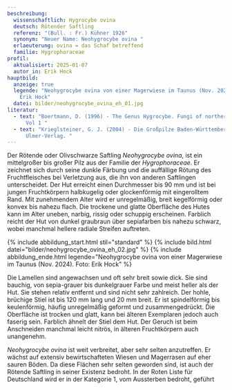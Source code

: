 ```yaml
---
beschreibung:
  wissenschaftlich: Hygrocybe ovina
  deutsch: Rötender Saftling
  referenz: "(Bull. : Fr.) Kühner 1926"
  synonym: "Neuer Name: Neohygrocybe ovina "
  erlaeuterung: ovina = das Schaf betreffend
  familie: Hygrophoraceae
profil:
  aktualisiert: 2025-01-07
  autor_in: Erik Hock
hauptbild:
  anzeige: true
  legende: "Neohygrocybe ovina von einer Magerwiese im Taunus (Nov. 2024). Foto:
    Erik Hock"
  datei: bilder/neohygrocybe_ovina_eh_01.jpg
literatur:
  - text: "Boertmann, D. (1996) - The Genus Hygrocybe. Fungi of northern Europe -
      Vol 1 "
  - text: "Krieglsteiner, G. J. (2004) - Die Großpilze Baden-Württembergs. Band 4.
      Ulmer-Verlag. "
---
```

Der Rötende oder Olivschwarze Saftling *Neohygrocybe ovina*, ist ein mittelgroßer bis großer Pilz aus der Familie der *Hygrophoraceae*. Er zeichnet sich durch seine dunkle Färbung und die auffällige Rötung des Fruchtfleisches bei Verletzung aus, die ihn von anderen Saftlingen unterscheidet. Der Hut erreicht einen Durchmesser bis 90 mm und ist bei jungen Fruchtkörpern halbkugelig oder glockenförmig mit eingerolltem Rand. Mit zunehmendem Alter wird er unregelmäßig, breit kegelförmig oder konvex bis nahezu flach. Die trockene und glatte Oberfläche des Hutes kann im Alter uneben, narbig, rissig oder schuppig erscheinen. Farblich reicht der Hut von dunkel graubraun über sepiafarben bis nahezu schwarz, wobei manchmal hellere radiale Streifen auftreten.

{% include abbildung_start.html stil="standard" %}
{% include bild.html datei="bilder/neohygrocybe_ovina_eh_02.jpg" %}
{% include abbildung_ende.html legende="Neohygrocybe ovina von einer Magerwiese im Taunus (Nov. 2024). Foto: Erik Hock" %}

Die Lamellen sind angewachsen und oft sehr breit sowie dick. Sie sind bauchig, von sepia-grauer bis dunkelgrauer Farbe und meist heller als der Hut. Sie stehen relativ entfernt und sind nicht sehr zahlreich. Der hohle, brüchige Stiel ist bis 120 mm lang und 20 mm breit. Er ist spindelförmig bis keulenförmig, häufig unregelmäßig geformt und zusammengedrückt. Die Oberfläche ist trocken und glatt, kann bei älteren Exemplaren jedoch auch faserig sein. Farblich ähnelt der Stiel dem Hut. Der Geruch ist beim Anschneiden manchmal leicht nitrös, in älteren Fruchtkörpern auch unangenehm.

*Neohygrocybe ovina* ist weit verbreitet, aber sehr selten anzutreffen. Er wächst auf extensiv bewirtschafteten Wiesen und Magerrasen auf eher sauren Böden. Da diese Flächen sehr selten geworden sind, ist auch der Rötende Saftling in seiner Existenz bedroht. In der Roten Liste für Deutschland wird er in der Kategorie 1, vom Aussterben bedroht, geführt